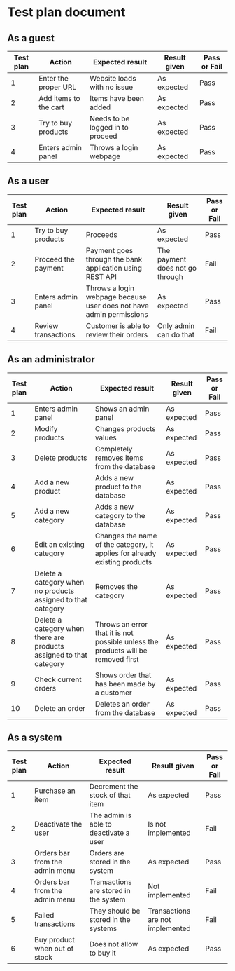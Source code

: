 # Test plan document

## As a guest

|Test plan|Action|Expected result|Result given|Pass or Fail |
|---------|------|-----------------|--------------|--------------|
| 1 | Enter the proper URL | Website loads with no issue | As expected | Pass |
| 2 | Add items to the cart | Items have been added | As expected | Pass |
| 3 | Try to buy products | Needs to be logged in to proceed | As expected | Pass |
| 4 | Enters admin panel | Throws a login webpage | As expected | Pass |

## As a user
|Test plan|Action|Expected result|Result given|Pass or Fail |
|---------|------|-----------------|--------------|--------------|
| 1 | Try to buy products | Proceeds | As expected | Pass |
| 2 | Proceed the payment | Payment goes through the bank application using REST API | The payment does not go through | Fail |
| 3 | Enters admin panel | Throws a login webpage because user does not have admin permissions | As expected | Pass |
| 4 | Review transactions | Customer is able to review their orders | Only admin can do that | Fail |

## As an administrator
|Test plan|Action|Expected result|Result given|Pass or Fail |
|---------|------|-----------------|--------------|--------------|
| 1 | Enters admin panel | Shows an admin panel | As expected | Pass |
| 2 | Modify products | Changes products values | As expected | Pass |
| 3 | Delete products | Completely removes items from the database | As expected | Pass |
| 4 | Add a new product | Adds a new product to the database | As expected | Pass |
| 5 | Add a new category | Adds a new category to the database | As expected | Pass |
| 6 | Edit an existing category | Changes the name of the category, it applies for already existing products | As expected | Pass |
| 7 | Delete a category when no products assigned to that category | Removes the category | As expected | Pass |
| 8 | Delete a category when there are products assigned to that category | Throws an error that it is not possible unless the products will be removed first | As expected | Pass |
| 9 | Check current orders | Shows order that has been made by a customer | As expected | Pass |
| 10 | Delete an order | Deletes an order from the database | As expected | Pass |

## As a system
|Test plan|Action|Expected result|Result given|Pass or Fail |
|---------|------|-----------------|--------------|--------------|
| 1 | Purchase an item | Decrement the stock of that item | As expected | Pass |
| 2 | Deactivate the user | The admin is able to deactivate a user | Is not implemented | Fail |
| 3 | Orders bar from the admin menu | Orders are stored in the system | As expected | Pass |
| 4 | Orders bar from the admin menu | Transactions are stored in the system | Not implemented | Fail |
| 5 | Failed transactions | They should be stored in the systems | Transactions are not implemented | Fail |
| 6 | Buy product when out of stock | Does not allow to buy it | As expected | Pass |

